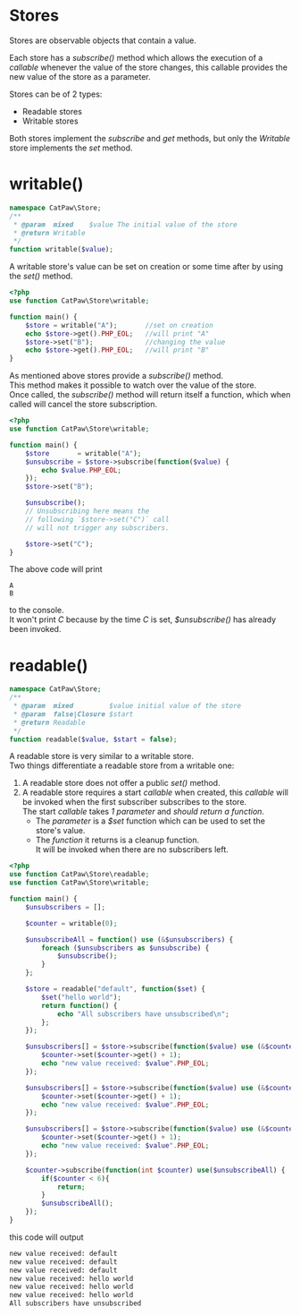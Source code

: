 # Stores

Stores are observable objects that contain a value.

Each store has a _subscribe()_ method which allows the execution of a _callable_ whenever the value of the store changes, this callable provides the new value of the store as a parameter.

Stores can be of 2 types:

- Readable stores
- Writable stores


Both stores implement the _subscribe_ and _get_ methods, but only the _Writable_ store implements the _set_ method.

# writable()

```php
namespace CatPaw\Store;
/**
 * @param  mixed    $value The initial value of the store
 * @return Writable
 */
function writable($value);
```

A writable store's value can be set on creation or some time after by using the _set()_ method.

```php
<?php
use function CatPaw\Store\writable;

function main() {
    $store = writable("A");       //set on creation
    echo $store->get().PHP_EOL;   //will print "A"
    $store->set("B");             //changing the value
    echo $store->get().PHP_EOL;   //will print "B"
}
```

 As mentioned above stores provide a _subscribe()_ method.<br/>
 This method makes it possible to watch over the value of the store.<br/>
 Once called, the _subscribe()_ method will return itself a function, which when called will cancel the store subscription.

```php
<?php
use function CatPaw\Store\writable;

function main() {
    $store       = writable("A");
    $unsubscribe = $store->subscribe(function($value) {
        echo $value.PHP_EOL;
    });
    $store->set("B");

    $unsubscribe();
    // Unsubscribing here means the
    // following `$store->set("C")` call
    // will not trigger any subscribers.

    $store->set("C");
}
```
The above code will print
```
A
B
```
to the console.<br/>
It won't print _C_ because by the time _C_ is set, _$unsubscribe()_ has already been invoked.

# readable()

```php
namespace CatPaw\Store;
/**
 * @param  mixed         $value initial value of the store
 * @param  false|Closure $start
 * @return Readable
 */
function readable($value, $start = false);
```

A readable store is very similar to a writable store.<br/>
Two things differentiate a readable store from a writable one:

1. A readable store does not offer a public _set()_ method.
2. A readable store requires a start _callable_ when created, this _callable_ will be invoked when the first subscriber subscribes to the store.<br/>
   The start _callable_ takes  _1 parameter_ and *should* _return a function_.<br/>
      - The _parameter_ is a _$set_ function which can be used to set the store's value.<br/>
      - The _function_ it returns is a cleanup function.\
        It will be invoked when there are no subscribers left.

```php
<?php
use function CatPaw\Store\readable;
use function CatPaw\Store\writable;

function main() {
    $unsubscribers = [];

    $counter = writable(0);

    $unsubscribeAll = function() use (&$unsubscribers) {
        foreach ($unsubscribers as $unsubscribe) {
            $unsubscribe();
        }
    };

    $store = readable("default", function($set) {
        $set("hello world");
        return function() {
            echo "All subscribers have unsubscribed\n";
        };
    });

    $unsubscribers[] = $store->subscribe(function($value) use (&$counter) {
        $counter->set($counter->get() + 1);
        echo "new value received: $value".PHP_EOL;
    });

    $unsubscribers[] = $store->subscribe(function($value) use (&$counter) {
        $counter->set($counter->get() + 1);
        echo "new value received: $value".PHP_EOL;
    });

    $unsubscribers[] = $store->subscribe(function($value) use (&$counter) {
        $counter->set($counter->get() + 1);
        echo "new value received: $value".PHP_EOL;
    });

    $counter->subscribe(function(int $counter) use($unsubscribeAll) {
        if($counter < 6){
            return;
        }
        $unsubscribeAll();
    });
}
```

this code will output

```sh
new value received: default
new value received: default
new value received: default
new value received: hello world
new value received: hello world
new value received: hello world
All subscribers have unsubscribed
```
